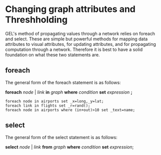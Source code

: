 Changing graph attributes and Threshholding
===

GEL's method of propagating values through a network relies on foreach and select. These are simple but powerful methods for mapping data attributes to visual attributes, for updating attributes, and for propagating computation through a network. Therefore it is best to have a solid foundation on what these two statements are.

foreach 
---
The general form of the foreach statement is as follows:

**foreach** *node* | *link* **in** *graph* **where** *condition* **set** *expression* **;**

```
foreach node in airports set _x=long,_y=lat;
foreach link in flights set _r=rand();
foreach node in airports where (in+out)>10 set _text=name;
```

select 
---

The general form of the select statement is as follows:

**select** *node* | *link* **from** *graph* **where** *condition* **set** *expression*;